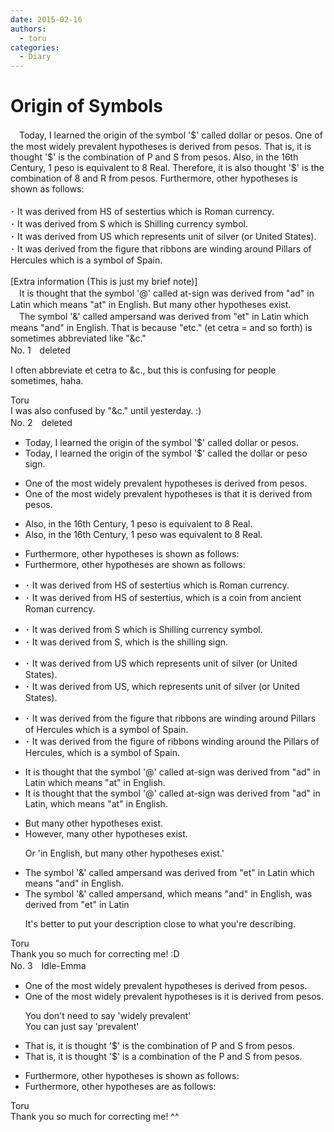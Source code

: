 ```yaml
---
date: 2015-02-16
authors:
  - toru
categories:
  - Diary
---
```


<h1 id="subject_show">Origin of Symbols</h1>
<div class="date" hidden>Feb 16, 2015 23:43</div>
<div id="post"><div id="body_show_ori">
　Today, I learned the origin of the symbol '$' called dollar or pesos. One of the most widely prevalent hypotheses is derived from pesos. That is, it is thought '$' is the combination of P and S from pesos. Also, in the 16th Century, 1 peso is equivalent to 8 Real. Therefore, it is also thought '$' is the combination of 8 and R from pesos. Furthermore, other hypotheses is shown as follows:<br/><br/>･ It was derived from HS of sestertius which is Roman currency.<br/>･ It was derived from S which is Shilling currency symbol.<br/>･ It was derived from US which represents unit of silver (or United States).<br/>･ It was derived from the figure that ribbons are winding around Pillars of Hercules which is a symbol of Spain.<br/><br/>[Extra information (This is just my brief note)]<br/>　It is thought that the symbol '@' called at-sign was derived from "ad" in Latin which means "at" in English. But many other hypotheses exist.<br/>　The symbol '&amp;' called ampersand was derived from "et" in Latin which means "and" in English. That is because "etc." (et cetra = and so forth) is sometimes abbreviated like "&amp;c."
</div></div>

<!-- more -->

<div id="block"><div class="first_name"> No. 1　<span class="just_name">deleted</span></div><div id="block2">
<p class="comment_small">
 I often abbreviate et cetra to &amp;c., but this is confusing for people sometimes, haha.
</p>

</div><div class="name"><span class="just_name">Toru</span><br>
I was also confused by "&amp;c." until yesterday. :)
</div>
</div>
<div id="block"><div class="first_name"> No. 2　<span class="just_name">deleted</span></div><div id="block2">
<ul class="correction_field">
<li class="incorrect">Today, I learned the origin of the symbol '$' called dollar or pesos.</li>
<li class="corrected correct">
Today, I learned the origin of the symbol '$' called the dollar or peso sign.
</li>
</ul>
<ul class="correction_field">
<li class="incorrect">One of the most widely prevalent hypotheses is derived from pesos.</li>
<li class="corrected correct">
One of the most widely prevalent hypotheses is that it is derived from pesos.
</li>
</ul>
<ul class="correction_field">
<li class="incorrect">Also, in the 16th Century, 1 peso is equivalent to 8 Real.</li>
<li class="corrected correct">
Also, in the 16th Century, 1 peso was equivalent to 8 Real.
</li>
</ul>
<ul class="correction_field">
<li class="incorrect">Furthermore, other hypotheses is shown as follows:</li>
<li class="corrected correct">
Furthermore, other hypotheses are shown as follows:
</li>
</ul>
<ul class="correction_field">
<li class="incorrect">･ It was derived from HS of sestertius which is Roman currency.</li>
<li class="corrected correct">
･ It was derived from HS of sestertius, which is a coin from ancient Roman currency.
</li>
</ul>
<ul class="correction_field">
<li class="incorrect">･ It was derived from S which is Shilling currency symbol.</li>
<li class="corrected correct">
･ It was derived from S, which is the shilling sign.
</li>
</ul>
<ul class="correction_field">
<li class="incorrect">･ It was derived from US which represents unit of silver (or United States).</li>
<li class="corrected correct">
･ It was derived from US, which represents unit of silver (or United States).
</li>
</ul>
<ul class="correction_field">
<li class="incorrect">･ It was derived from the figure that ribbons are winding around Pillars of Hercules which is a symbol of Spain.</li>
<li class="corrected correct">
･ It was derived from the figure of ribbons winding around the Pillars of Hercules, which is a symbol of Spain.
</li>
</ul>
<ul class="correction_field">
<li class="incorrect">It is thought that the symbol '@' called at-sign was derived from "ad" in Latin which means "at" in English.</li>
<li class="corrected correct">
It is thought that the symbol '@' called at-sign was derived from "ad" in Latin, which means "at" in English.
</li>
</ul>
<ul class="correction_field">
<li class="incorrect">But many other hypotheses exist.</li>
<li class="corrected correct">
However, many other hypotheses exist.
<p class="correction_comment">Or 'in English, but many other hypotheses exist.'</p>
</li>
</ul>
<ul class="correction_field">
<li class="incorrect">The symbol '&amp;' called ampersand was derived from "et" in Latin which means "and" in English.</li>
<li class="corrected correct">
The symbol '&amp;' called ampersand, which means "and" in English, was derived from "et" in Latin 
<p class="correction_comment">It's better to put your description close to what you're describing.</p>
</li>
</ul>
</div><div class="name"><span class="just_name">Toru</span><br>
Thank you so much for correcting me! :D
</div>
</div>
<div id="block"><div class="first_name"> No. 3　<span class="just_name">Idle-Emma</span></div><div id="block2">
<ul class="correction_field">
<li class="incorrect">One of the most widely prevalent hypotheses is derived from pesos.</li>
<li class="corrected correct">
One of the most <span class="f_gray"><span class="sline">widely</span></span> prevalent hypotheses is <span class="f_blue">it is </span>derived from pesos.
<p class="correction_comment">You don't need to say 'widely prevalent'<br/>You can just say 'prevalent'</p>
</li>
</ul>
<ul class="correction_field">
<li class="incorrect">That is, it is thought '$' is the combination of P and S from pesos.</li>
<li class="corrected correct">
That is, it is thought '$' is <span class="f_blue">a</span> combination of <span class="f_blue">the </span>P and S from pesos.
</li>
</ul>
<ul class="correction_field">
<li class="incorrect">Furthermore, other hypotheses is shown as follows:</li>
<li class="corrected correct">
Furthermore, other hypotheses <span class="f_blue">are</span> as follows:
</li>
</ul>
</div><div class="name"><span class="just_name">Toru</span><br>
Thank you so much for correcting me! ^^
</div>
</div>
